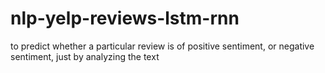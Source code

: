 # nlp-yelp-reviews-lstm-rnn
to predict whether a particular review is of positive sentiment, or negative sentiment, just by analyzing the text
